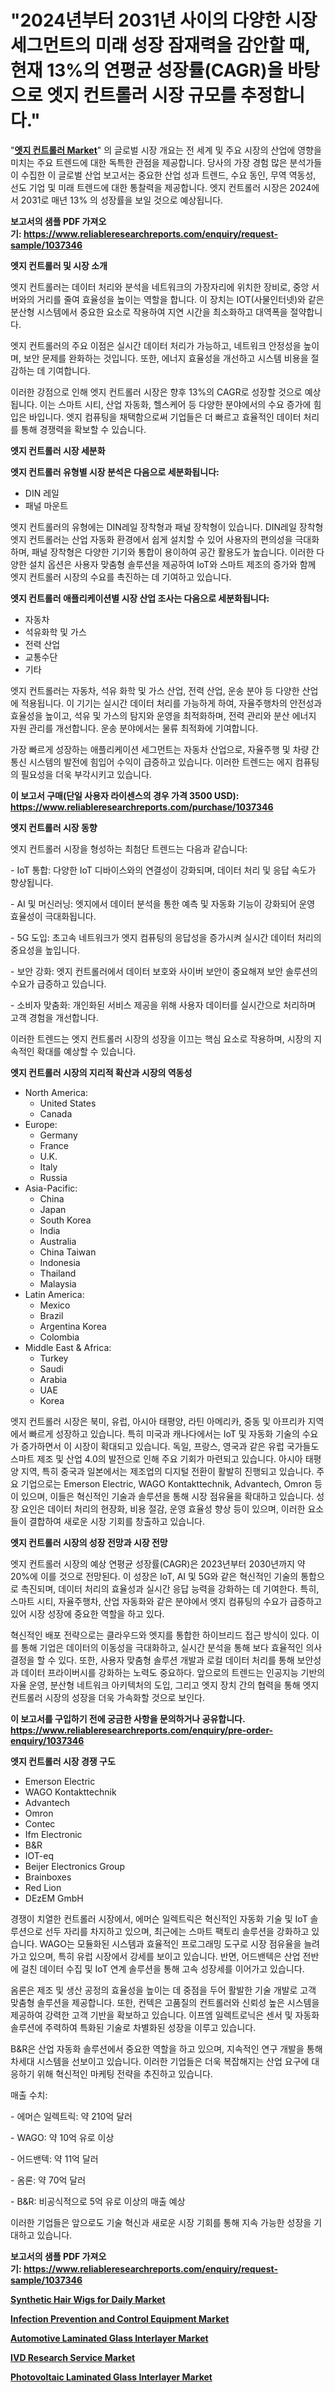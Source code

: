 <p><h1>"2024년부터 2031년 사이의 다양한 시장 세그먼트의 미래 성장 잠재력을 감안할 때, 현재 13%의 연평균 성장률(CAGR)을 바탕으로 엣지 컨트롤러 시장 규모를 추정합니다."</h1></p><p>"<strong><a href="https://www.reliableresearchreports.com/edge-controller-r1037346?utm_campaign=106&utm_medium=7&utm_source=Github&utm_content=ia&utm_term=08122024&utm_id=edge-controller">엣지 컨트롤러 Market</a></strong>" 의 글로벌 시장 개요는 전 세계 및 주요 시장의 산업에 영향을 미치는 주요 트렌드에 대한 독특한 관점을 제공합니다. 당사의 가장 경험 많은 분석가들이 수집한 이 글로벌 산업 보고서는 중요한 산업 성과 트렌드, 수요 동인, 무역 역동성, 선도 기업 및 미래 트렌드에 대한 통찰력을 제공합니다. 엣지 컨트롤러 시장은 2024에서 2031로 매년 13% 의 성장률을 보일 것으로 예상됩니다.&nbsp;</p>
<p><strong>보고서의 샘플 PDF 가져오기:&nbsp;<a href="https://www.reliableresearchreports.com/enquiry/request-sample/1037346?utm_campaign=106&utm_medium=7&utm_source=Github&utm_content=ia&utm_term=08122024&utm_id=edge-controller">https://www.reliableresearchreports.com/enquiry/request-sample/1037346</a></strong></p>
<p><strong>엣지 컨트롤러 및 시장 소개</strong></p>
<p><p>엣지 컨트롤러는 데이터 처리와 분석을 네트워크의 가장자리에 위치한 장비로, 중앙 서버와의 거리를 줄여 효율성을 높이는 역할을 합니다. 이 장치는 IOT(사물인터넷)와 같은 분산형 시스템에서 중요한 요소로 작용하여 지연 시간을 최소화하고 대역폭을 절약합니다. </p><p>엣지 컨트롤러의 주요 이점은 실시간 데이터 처리가 가능하고, 네트워크 안정성을 높이며, 보안 문제를 완화하는 것입니다. 또한, 에너지 효율성을 개선하고 시스템 비용을 절감하는 데 기여합니다. </p><p>이러한 강점으로 인해 엣지 컨트롤러 시장은 향후 13%의 CAGR로 성장할 것으로 예상됩니다. 이는 스마트 시티, 산업 자동화, 헬스케어 등 다양한 분야에서의 수요 증가에 힘입은 바입니다. 엣지 컴퓨팅을 채택함으로써 기업들은 더 빠르고 효율적인 데이터 처리를 통해 경쟁력을 확보할 수 있습니다.</p></p>
<p><strong>엣지 컨트롤러 시장 세분화</strong></p>
<p><strong>엣지 컨트롤러 유형별 시장 분석은 다음으로 세분화됩니다:</strong></p>
<p><ul><li>DIN 레일</li><li>패널 마운트</li></ul></p>
<p><p>엣지 컨트롤러의 유형에는 DIN레일 장착형과 패널 장착형이 있습니다. DIN레일 장착형 엣지 컨트롤러는 산업 자동화 환경에서 쉽게 설치할 수 있어 사용자의 편의성을 극대화하며, 패널 장착형은 다양한 기기와 통합이 용이하여 공간 활용도가 높습니다. 이러한 다양한 설치 옵션은 사용자 맞춤형 솔루션을 제공하여 IoT와 스마트 제조의 증가와 함께 엣지 컨트롤러 시장의 수요를 촉진하는 데 기여하고 있습니다.  </p></p>
<p><strong>엣지 컨트롤러 애플리케이션별 시장 산업 조사는 다음으로 세분화됩니다:</strong></p>
<p><ul><li>자동차</li><li>석유화학 및 가스</li><li>전력 산업</li><li>교통수단</li><li>기타</li></ul></p>
<p><p>엣지 컨트롤러는 자동차, 석유 화학 및 가스 산업, 전력 산업, 운송 분야 등 다양한 산업에 적용됩니다. 이 기기는 실시간 데이터 처리를 가능하게 하여, 자율주행차의 안전성과 효율성을 높이고, 석유 및 가스의 탐지와 운영을 최적화하며, 전력 관리와 분산 에너지 자원 관리를 개선합니다. 운송 분야에서는 물류 최적화에 기여합니다. </p><p>가장 빠르게 성장하는 애플리케이션 세그먼트는 자동차 산업으로, 자율주행 및 차량 간 통신 시스템의 발전에 힘입어 수익이 급증하고 있습니다. 이러한 트렌드는 에지 컴퓨팅의 필요성을 더욱 부각시키고 있습니다.</p></p>
<p><strong>이 보고서 구매(단일 사용자 라이센스의 경우 가격 3500 USD): <a href="https://www.reliableresearchreports.com/purchase/1037346?utm_campaign=106&utm_medium=7&utm_source=Github&utm_content=ia&utm_term=08122024&utm_id=edge-controller">https://www.reliableresearchreports.com/purchase/1037346</a></strong></p>
<p><strong>엣지 컨트롤러 시장 동향</strong></p>
<p><p>엣지 컨트롤러 시장을 형성하는 최첨단 트렌드는 다음과 같습니다:</p><p>- IoT 통합: 다양한 IoT 디바이스와의 연결성이 강화되며, 데이터 처리 및 응답 속도가 향상됩니다.</p><p>- AI 및 머신러닝: 엣지에서 데이터 분석을 통한 예측 및 자동화 기능이 강화되어 운영 효율성이 극대화됩니다.</p><p>- 5G 도입: 초고속 네트워크가 엣지 컴퓨팅의 응답성을 증가시켜 실시간 데이터 처리의 중요성을 높입니다.</p><p>- 보안 강화: 엣지 컨트롤러에서 데이터 보호와 사이버 보안이 중요해져 보안 솔루션의 수요가 급증하고 있습니다.</p><p>- 소비자 맞춤화: 개인화된 서비스 제공을 위해 사용자 데이터를 실시간으로 처리하며 고객 경험을 개선합니다.</p><p>이러한 트렌드는 엣지 컨트롤러 시장의 성장을 이끄는 핵심 요소로 작용하며, 시장의 지속적인 확대를 예상할 수 있습니다.</p></p>
<p><strong>엣지 컨트롤러 시장의 지리적 확산과 시장의 역동성</strong></p>
<p><ul>
    <li>
        North America:
        <ul>
            <li>United States</li>
            <li>Canada</li>
        </ul>
    </li>
    <li>
        Europe:
        <ul>
            <li>Germany</li>
            <li>France</li>
            <li>U.K.</li>
            <li>Italy</li>
            <li>Russia</li>
        </ul>
    </li>
    <li>
        Asia-Pacific:
        <ul>
            <li>China</li>
            <li>Japan</li>
            <li>South Korea</li>
            <li>India</li>
            <li>Australia</li>
            <li>China Taiwan</li>
            <li>Indonesia</li>
            <li>Thailand</li>
            <li>Malaysia</li>
        </ul>
    </li>
    <li>
        Latin America:
        <ul>
            <li>Mexico</li>
            <li>Brazil</li>
            <li>Argentina Korea</li>
            <li>Colombia</li>
        </ul>
    </li>
    <li>
        Middle East & Africa:
        <ul>
            <li>Turkey</li>
            <li>Saudi</li>
            <li>Arabia</li>
            <li>UAE</li>
            <li>Korea</li>
        </ul>
    </li>
    </ul></p>
<p><p>엣지 컨트롤러 시장은 북미, 유럽, 아시아 태평양, 라틴 아메리카, 중동 및 아프리카 지역에서 빠르게 성장하고 있습니다. 특히 미국과 캐나다에서는 IoT 및 자동화 기술의 수요가 증가하면서 이 시장이 확대되고 있습니다. 독일, 프랑스, 영국과 같은 유럽 국가들도 스마트 제조 및 산업 4.0의 발전으로 인해 주요 기회가 마련되고 있습니다. 아시아 태평양 지역, 특히 중국과 일본에서는 제조업의 디지털 전환이 활발히 진행되고 있습니다. 주요 기업으로는 Emerson Electric, WAGO Kontakttechnik, Advantech, Omron 등이 있으며, 이들은 혁신적인 기술과 솔루션을 통해 시장 점유율을 확대하고 있습니다. 성장 요인은 데이터 처리의 현장화, 비용 절감, 운영 효율성 향상 등이 있으며, 이러한 요소들이 결합하여 새로운 시장 기회를 창출하고 있습니다.</p></p>
<p><strong>엣지 컨트롤러 시장의 성장 전망과 시장 전망</strong></p>
<p><p>엣지 컨트롤러 시장의 예상 연평균 성장률(CAGR)은 2023년부터 2030년까지 약 20%에 이를 것으로 전망된다. 이 성장은 IoT, AI 및 5G와 같은 혁신적인 기술의 통합으로 촉진되며, 데이터 처리의 효율성과 실시간 응답 능력을 강화하는 데 기여한다. 특히, 스마트 시티, 자율주행차, 산업 자동화와 같은 분야에서 엣지 컴퓨팅의 수요가 급증하고 있어 시장 성장에 중요한 역할을 하고 있다.</p><p>혁신적인 배포 전략으로는 클라우드와 엣지를 통합한 하이브리드 접근 방식이 있다. 이를 통해 기업은 데이터의 이동성을 극대화하고, 실시간 분석을 통해 보다 효율적인 의사결정을 할 수 있다. 또한, 사용자 맞춤형 솔루션 개발과 로컬 데이터 처리를 통해 보안성과 데이터 프라이버시를 강화하는 노력도 중요하다. 앞으로의 트렌드는 인공지능 기반의 자율 운영, 분산형 네트워크 아키텍처의 도입, 그리고 엣지 장치 간의 협력을 통해 엣지 컨트롤러 시장의 성장을 더욱 가속화할 것으로 보인다.</p></p>
<p><strong>이 보고서를 구입하기 전에 궁금한 사항을 문의하거나 공유합니다. <a href="https://www.reliableresearchreports.com/enquiry/pre-order-enquiry/1037346?utm_campaign=106&utm_medium=7&utm_source=Github&utm_content=ia&utm_term=08122024&utm_id=edge-controller">https://www.reliableresearchreports.com/enquiry/pre-order-enquiry/1037346</a></strong></p>
<p><strong>엣지 컨트롤러 시장 경쟁 구도</strong></p>
<p><ul><li>Emerson Electric</li><li>WAGO Kontakttechnik</li><li>Advantech</li><li>Omron</li><li>Contec</li><li>Ifm Electronic</li><li>B&R</li><li>IOT-eq</li><li>Beijer Electronics Group</li><li>Brainboxes</li><li>Red Lion</li><li>DEzEM GmbH</li></ul></p>
<p><p>경쟁이 치열한 컨트롤러 시장에서, 에머슨 일렉트릭은 혁신적인 자동화 기술 및 IoT 솔루션으로 선두 자리를 차지하고 있으며, 최근에는 스마트 팩토리 솔루션을 강화하고 있습니다. WAGO는 모듈화된 시스템과 효율적인 프로그래밍 도구로 시장 점유율을 늘려가고 있으며, 특히 유럽 시장에서 강세를 보이고 있습니다. 반면, 어드밴텍은 산업 전반에 걸친 데이터 수집 및 IoT 연계 솔루션을 통해 고속 성장세를 이어가고 있습니다.</p><p>옴론은 제조 및 생산 공정의 효율성을 높이는 데 중점을 두어 활발한 기술 개발로 고객 맞춤형 솔루션을 제공합니다. 또한, 컨텍은 고품질의 컨트롤러와 신뢰성 높은 시스템을 제공하여 강력한 고객 기반을 확보하고 있습니다. 이프엠 일렉트로닉은 센서 및 자동화 솔루션에 주력하여 특화된 기술로 차별화된 성장을 이루고 있습니다.</p><p>B&R은 산업 자동화 솔루션에서 중요한 역할을 하고 있으며, 지속적인 연구 개발을 통해 차세대 시스템을 선보이고 있습니다. 이러한 기업들은 더욱 복잡해지는 산업 요구에 대응하기 위해 혁신적인 마케팅 전략을 추진하고 있습니다.</p><p>매출 수치:</p><p>- 에머슨 일렉트릭: 약 210억 달러</p><p>- WAGO: 약 10억 유로 이상</p><p>- 어드밴텍: 약 11억 달러</p><p>- 옴론: 약 70억 달러</p><p>- B&R: 비공식적으로 5억 유로 이상의 매출 예상</p><p>이러한 기업들은 앞으로도 기술 혁신과 새로운 시장 기회를 통해 지속 가능한 성장을 기대하고 있습니다.</p></p>
<p><strong>보고서의 샘플 PDF 가져오기:&nbsp;<a href="https://www.reliableresearchreports.com/enquiry/request-sample/1037346?utm_campaign=106&utm_medium=7&utm_source=Github&utm_content=ia&utm_term=08122024&utm_id=edge-controller">https://www.reliableresearchreports.com/enquiry/request-sample/1037346</a></strong></p>
<p><strong><p><a href="https://issuu.com/reportprime-2/docs/synthetic-hair-wigs-for-daily-market-size-2030.ppt?utm_campaign=106&utm_medium=7&utm_source=Github&utm_content=ia&utm_term=08122024&utm_id=edge-controller">Synthetic Hair Wigs for Daily Market</a></p><p><a href="https://github.com/nathandecarvalho/Market-Research-Report-List-5/blob/main/infection-prevention-and-control-equipment-market.md?utm_campaign=106&utm_medium=7&utm_source=Github&utm_content=ia&utm_term=08122024&utm_id=edge-controller">Infection Prevention and Control Equipment Market</a></p><p><a href="https://www.linkedin.com/pulse/compreh-proposis-fbaif?utm_campaign=106&utm_medium=7&utm_source=Github&utm_content=ia&utm_term=08122024&utm_id=edge-controller">Automotive Laminated Glass Interlayer Market</a></p><p><a href="https://github.com/DixieGrimes/Market-Research-Report-List-1/blob/main/ivd-research-service-market.md?utm_campaign=106&utm_medium=7&utm_source=Github&utm_content=ia&utm_term=08122024&utm_id=edge-controller">IVD Research Service Market</a></p><p><a href="https://www.linkedin.com/pulse/photovoltaic-laminated-glass-interlayer-market-growth-study-lhege?utm_campaign=106&utm_medium=7&utm_source=Github&utm_content=ia&utm_term=08122024&utm_id=edge-controller">Photovoltaic Laminated Glass Interlayer Market</a></p></strong></p>
<p></p>